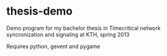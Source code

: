 thesis-demo
===========

Demo program for my bachelor thesis in Timecritical network syncronization and signaling at KTH, spring 2013

Requires python, gevent and pygame
